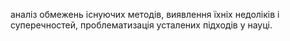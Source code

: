 аналіз обмежень існуючих методів, виявлення їхніх
недоліків і суперечностей, проблематизація усталених підходів у
науці.